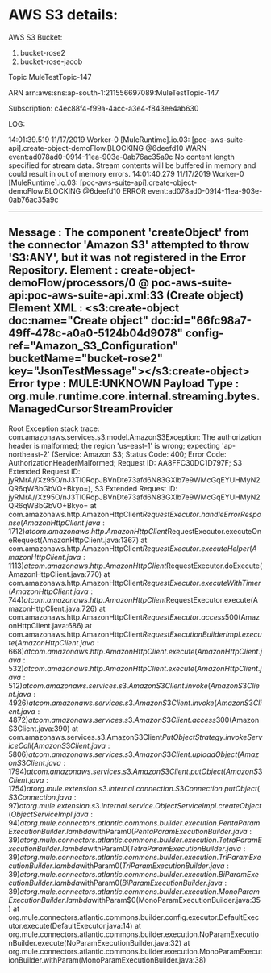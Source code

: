 # AWS S3 details:

AWS S3 Bucket:
1. bucket-rose2
2. bucket-rose-jacob

Topic
MuleTestTopic-147

ARN
arn:aws:sns:ap-south-1:211556697089:MuleTestTopic-147

Subscription: c4ec88f4-f99a-4acc-a3e4-f843ee4ab630

LOG:

14:01:39.519     11/17/2019     Worker-0     [MuleRuntime].io.03: [poc-aws-suite-api].create-object-demoFlow.BLOCKING @6deefd10     WARN
event:ad078ad0-0914-11ea-903e-0ab76ac35a9c No content length specified for stream data.  Stream contents will be buffered in memory and could result in out of memory errors.
14:01:40.279     11/17/2019     Worker-0     [MuleRuntime].io.03: [poc-aws-suite-api].create-object-demoFlow.BLOCKING @6deefd10     ERROR
event:ad078ad0-0914-11ea-903e-0ab76ac35a9c 
********************************************************************************
Message               : The component 'createObject' from the connector 'Amazon S3' attempted to throw 'S3:ANY', but it was not registered in the Error Repository.
Element               : create-object-demoFlow/processors/0 @ poc-aws-suite-api:poc-aws-suite-api.xml:33 (Create object)
Element XML           : <s3:create-object doc:name="Create object" doc:id="66fc98a7-49ff-478c-a0a0-5124b04d9078" config-ref="Amazon_S3_Configuration" bucketName="bucket-rose2" key="JsonTestMessage"></s3:create-object>
Error type            : MULE:UNKNOWN
Payload Type          : org.mule.runtime.core.internal.streaming.bytes.ManagedCursorStreamProvider
--------------------------------------------------------------------------------
Root Exception stack trace:
com.amazonaws.services.s3.model.AmazonS3Exception: The authorization header is malformed; the region 'us-east-1' is wrong; expecting 'ap-northeast-2' (Service: Amazon S3; Status Code: 400; Error Code: AuthorizationHeaderMalformed; Request ID: AA8FFC30DC1D797F; S3 Extended Request ID: jyRMrA//Xz95O/nJ3TI0RopJBVnDte73afd6N83GXlb7e9WMcGqEYUHMyN2QR6qWBbGbVO+Bkyo=), S3 Extended Request ID: jyRMrA//Xz95O/nJ3TI0RopJBVnDte73afd6N83GXlb7e9WMcGqEYUHMyN2QR6qWBbGbVO+Bkyo=
	at com.amazonaws.http.AmazonHttpClient$RequestExecutor.handleErrorResponse(AmazonHttpClient.java:1712)
	at com.amazonaws.http.AmazonHttpClient$RequestExecutor.executeOneRequest(AmazonHttpClient.java:1367)
	at com.amazonaws.http.AmazonHttpClient$RequestExecutor.executeHelper(AmazonHttpClient.java:1113)
	at com.amazonaws.http.AmazonHttpClient$RequestExecutor.doExecute(AmazonHttpClient.java:770)
	at com.amazonaws.http.AmazonHttpClient$RequestExecutor.executeWithTimer(AmazonHttpClient.java:744)
	at com.amazonaws.http.AmazonHttpClient$RequestExecutor.execute(AmazonHttpClient.java:726)
	at com.amazonaws.http.AmazonHttpClient$RequestExecutor.access$500(AmazonHttpClient.java:686)
	at com.amazonaws.http.AmazonHttpClient$RequestExecutionBuilderImpl.execute(AmazonHttpClient.java:668)
	at com.amazonaws.http.AmazonHttpClient.execute(AmazonHttpClient.java:532)
	at com.amazonaws.http.AmazonHttpClient.execute(AmazonHttpClient.java:512)
	at com.amazonaws.services.s3.AmazonS3Client.invoke(AmazonS3Client.java:4926)
	at com.amazonaws.services.s3.AmazonS3Client.invoke(AmazonS3Client.java:4872)
	at com.amazonaws.services.s3.AmazonS3Client.access$300(AmazonS3Client.java:390)
	at com.amazonaws.services.s3.AmazonS3Client$PutObjectStrategy.invokeServiceCall(AmazonS3Client.java:5806)
	at com.amazonaws.services.s3.AmazonS3Client.uploadObject(AmazonS3Client.java:1794)
	at com.amazonaws.services.s3.AmazonS3Client.putObject(AmazonS3Client.java:1754)
	at org.mule.extension.s3.internal.connection.S3Connection.putObject(S3Connection.java:97)
	at org.mule.extension.s3.internal.service.ObjectServiceImpl.createObject(ObjectServiceImpl.java:94)
	at org.mule.connectors.atlantic.commons.builder.execution.PentaParamExecutionBuilder.lambda$withParam$0(PentaParamExecutionBuilder.java:39)
	at org.mule.connectors.atlantic.commons.builder.execution.TetraParamExecutionBuilder.lambda$withParam$0(TetraParamExecutionBuilder.java:39)
	at org.mule.connectors.atlantic.commons.builder.execution.TriParamExecutionBuilder.lambda$withParam$0(TriParamExecutionBuilder.java:39)
	at org.mule.connectors.atlantic.commons.builder.execution.BiParamExecutionBuilder.lambda$withParam$0(BiParamExecutionBuilder.java:39)
	at org.mule.connectors.atlantic.commons.builder.execution.MonoParamExecutionBuilder.lambda$withParam$0(MonoParamExecutionBuilder.java:35)
	at org.mule.connectors.atlantic.commons.builder.config.executor.DefaultExecutor.execute(DefaultExecutor.java:14)
	at org.mule.connectors.atlantic.commons.builder.execution.NoParamExecutionBuilder.execute(NoParamExecutionBuilder.java:32)
	at org.mule.connectors.atlantic.commons.builder.execution.MonoParamExecutionBuilder.withParam(MonoParamExecutionBuilder.java:38)

